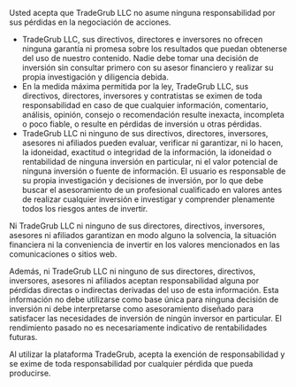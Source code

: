 Usted acepta que TradeGrub LLC no asume ninguna responsabilidad por sus pérdidas en la negociación de acciones.

- TradeGrub LLC, sus directivos, directores e inversores no ofrecen ninguna garantía ni promesa sobre los resultados que puedan obtenerse del uso de nuestro contenido. Nadie debe tomar una decisión de inversión sin consultar primero con su asesor financiero y realizar su propia investigación y diligencia debida.
- En la medida máxima permitida por la ley, TradeGrub LLC, sus directivos, directores, inversores y contratistas se eximen de toda responsabilidad en caso de que cualquier información, comentario, análisis, opinión, consejo o recomendación resulte inexacta, incompleta o poco fiable, o resulte en pérdidas de inversión u otras pérdidas.
- TradeGrub LLC ni ninguno de sus directivos, directores, inversores, asesores ni afiliados pueden evaluar, verificar ni garantizar, ni lo hacen, la idoneidad, exactitud o integridad de la información, la idoneidad o rentabilidad de ninguna inversión en particular, ni el valor potencial de ninguna inversión o fuente de información. El usuario es responsable de su propia investigación y decisiones de inversión, por lo que debe buscar el asesoramiento de un profesional cualificado en valores antes de realizar cualquier inversión e investigar y comprender plenamente todos los riesgos antes de invertir.

Ni TradeGrub LLC ni ninguno de sus directores, directivos, inversores, asesores ni afiliados garantizan en modo alguno la solvencia, la situación financiera ni la conveniencia de invertir en los valores mencionados en las comunicaciones o sitios web.

Además, ni TradeGrub LLC ni ninguno de sus directores, directivos, inversores, asesores ni afiliados aceptan responsabilidad alguna por pérdidas directas o indirectas derivadas del uso de esta información. Esta información no debe utilizarse como base única para ninguna decisión de inversión ni debe interpretarse como asesoramiento diseñado para satisfacer las necesidades de inversión de ningún inversor en particular. El rendimiento pasado no es necesariamente indicativo de rentabilidades futuras.

Al utilizar la plataforma TradeGrub, acepta la exención de responsabilidad y se exime de toda responsabilidad por cualquier pérdida que pueda producirse.
